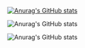 [![Anurag's GitHub stats](https://github-readme-stats.vercel.app/api?username=dawn4026)](https://github.com/anuraghazra/github-readme-stats)

![Anurag's GitHub stats](https://github-readme-stats.vercel.app/api?username=dawn4026&show_icons=true)

![Anurag's GitHub stats](https://github-readme-stats.vercel.app/api?username=dawn4026&show_icons=true&theme=codeSTACKr)